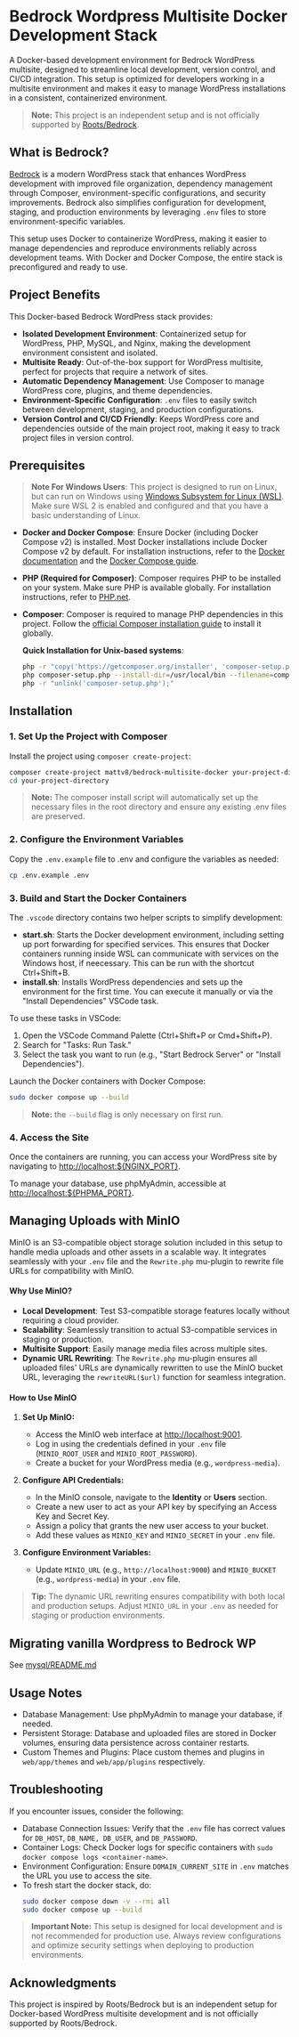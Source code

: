 # Bedrock Wordpress Multisite Docker Development Stack

A Docker-based development environment for Bedrock WordPress multisite, designed to streamline local development, version control, and CI/CD integration. This setup is optimized for developers working in a multisite environment and makes it easy to manage WordPress installations in a consistent, containerized environment.

> **Note:** This project is an independent setup and is not officially supported by [Roots/Bedrock](https://roots.io/bedrock/).

## What is Bedrock?

[Bedrock](https://roots.io/bedrock/) is a modern WordPress stack that enhances WordPress development with improved file organization, dependency management through Composer, environment-specific configurations, and security improvements. Bedrock also simplifies configuration for development, staging, and production environments by leveraging `.env` files to store environment-specific variables.

This setup uses Docker to containerize WordPress, making it easier to manage dependencies and reproduce environments reliably across development teams. With Docker and Docker Compose, the entire stack is preconfigured and ready to use.

## Project Benefits

This Docker-based Bedrock WordPress stack provides:

- **Isolated Development Environment**: Containerized setup for WordPress, PHP, MySQL, and Nginx, making the development environment consistent and isolated.
- **Multisite Ready**: Out-of-the-box support for WordPress multisite, perfect for projects that require a network of sites.
- **Automatic Dependency Management**: Use Composer to manage WordPress core, plugins, and theme dependencies.
- **Environment-Specific Configuration**: `.env` files to easily switch between development, staging, and production configurations.
- **Version Control and CI/CD Friendly**: Keeps WordPress core and dependencies outside of the main project root, making it easy to track project files in version control.

## Prerequisites

> **Note For Windows Users**: This project is designed to run on Linux, but can run on Windows using [Windows Subsystem for Linux (WSL)](https://docs.microsoft.com/en-us/windows/wsl/). Make sure WSL 2 is enabled and configured and that you have a basic understanding of Linux.

- **Docker and Docker Compose**: Ensure Docker (including Docker Compose v2) is installed. Most Docker installations include Docker Compose v2 by default. For installation instructions, refer to the [Docker documentation](https://docs.docker.com/get-docker/) and the [Docker Compose guide](https://docs.docker.com/compose/install/).

- **PHP (Required for Composer)**: Composer requires PHP to be installed on your system. Make sure PHP is available globally. For installation instructions, refer to [PHP.net](https://www.php.net/manual/en/install.php).

- **Composer**: Composer is required to manage PHP dependencies in this project. Follow the [official Composer installation guide](https://getcomposer.org/download/) to install it globally.

    **Quick Installation for Unix-based systems**:
    ```bash
    php -r "copy('https://getcomposer.org/installer', 'composer-setup.php');"
    php composer-setup.php --install-dir=/usr/local/bin --filename=composer
    php -r "unlink('composer-setup.php');"
    ```

## Installation

### 1. Set Up the Project with Composer

Install the project using `composer create-project`:

```bash
composer create-project mattv8/bedrock-multisite-docker your-project-directory
cd your-project-directory
```
> **Note:** The composer install script will automatically set up the necessary files in the root directory and ensure any existing .env files are preserved.

### 2. Configure the Environment Variables
Copy the `.env.example` file to .env and configure the variables as needed:

```bash
cp .env.example .env
```

### 3. Build and Start the Docker Containers
The `.vscode` directory contains two helper scripts to simplify development:

- **start.sh**: Starts the Docker development environment, including setting up port forwarding for specified services. This ensures that Docker containers running inside WSL can communicate with services on the Windows host, if neecessary. This can be run with the shortcut Ctrl+Shift+B.
- **install.sh**: Installs WordPress dependencies and sets up the environment for the first time. You can execute it manually or via the "Install Dependencies" VSCode task.

To use these tasks in VSCode:
1. Open the VSCode Command Palette (Ctrl+Shift+P or Cmd+Shift+P).
2. Search for "Tasks: Run Task."
3. Select the task you want to run (e.g., "Start Bedrock Server" or "Install Dependencies").

Launch the Docker containers with Docker Compose:

```bash
sudo docker compose up --build
```
> **Note:** the `--build` flag is only necessary on first run.

### 4. Access the Site

Once the containers are running, you can access your WordPress site by navigating to [http://localhost:${NGINX_PORT}](http://localhost:81).

To manage your database, use phpMyAdmin, accessible at [http://localhost:${PHPMA_PORT}](http://localhost:82).

## Managing Uploads with MinIO

MinIO is an S3-compatible object storage solution included in this setup to handle media uploads and other assets in a scalable way. It integrates seamlessly with your `.env` file and the `Rewrite.php` mu-plugin to rewrite file URLs for compatibility with MinIO.

#### Why Use MinIO?
- **Local Development**: Test S3-compatible storage features locally without requiring a cloud provider.
- **Scalability**: Seamlessly transition to actual S3-compatible services in staging or production.
- **Multisite Support**: Easily manage media files across multiple sites.
- **Dynamic URL Rewriting**: The `Rewrite.php` mu-plugin ensures all uploaded files' URLs are dynamically rewritten to use the MinIO bucket URL, leveraging the `rewriteURL($url)` function for seamless integration.

#### How to Use MinIO

1. **Set Up MinIO:**
   - Access the MinIO web interface at [http://localhost:9001](http://localhost:9001).
   - Log in using the credentials defined in your `.env` file (`MINIO_ROOT_USER` and `MINIO_ROOT_PASSWORD`).
   - Create a bucket for your WordPress media (e.g., `wordpress-media`).

2. **Configure API Credentials:**
   - In the MinIO console, navigate to the **Identity** or **Users** section.
   - Create a new user to act as your API key by specifying an Access Key and Secret Key.
   - Assign a policy that grants the new user access to your bucket.
   - Add these values as `MINIO_KEY` and `MINIO_SECRET` in your `.env` file.

3. **Configure Environment Variables:**
   - Update `MINIO_URL` (e.g., `http://localhost:9000`) and `MINIO_BUCKET` (e.g., `wordpress-media`) in your `.env` file.

> **Tip:** The dynamic URL rewriting ensures compatibility with both local and production setups. Adjust `MINIO_URL` in your `.env` as needed for staging or production environments.

## Migrating vanilla Wordpress to Bedrock WP
See [mysql/README.md](mysql/README.md)

## Usage Notes
- Database Management: Use phpMyAdmin to manage your database, if needed.
- Persistent Storage: Database and uploaded files are stored in Docker volumes, ensuring data persistence across container restarts.
- Custom Themes and Plugins: Place custom themes and plugins in `web/app/themes` and `web/app/plugins` respectively.

## Troubleshooting
If you encounter issues, consider the following:

- Database Connection Issues: Verify that the `.env` file has correct values for `DB_HOST`, `DB_NAME, DB_USER`, and `DB_PASSWORD`.
- Container Logs: Check Docker logs for specific containers with `sudo docker compose logs <container-name>`.
- Environment Configuration: Ensure `DOMAIN_CURRENT_SITE` in `.env` matches the URL you use to access the site.
- To fresh start the docker stack, do:
    ```bash
    sudo docker compose down -v --rmi all
    sudo docker compose up --build
    ```
> **Important Note:** This setup is designed for local development and is not recommended for production use. Always review configurations and optimize security settings when deploying to production environments.

## Acknowledgments
This project is inspired by Roots/Bedrock but is an independent setup for Docker-based WordPress multisite development and is not officially supported by Roots/Bedrock.
